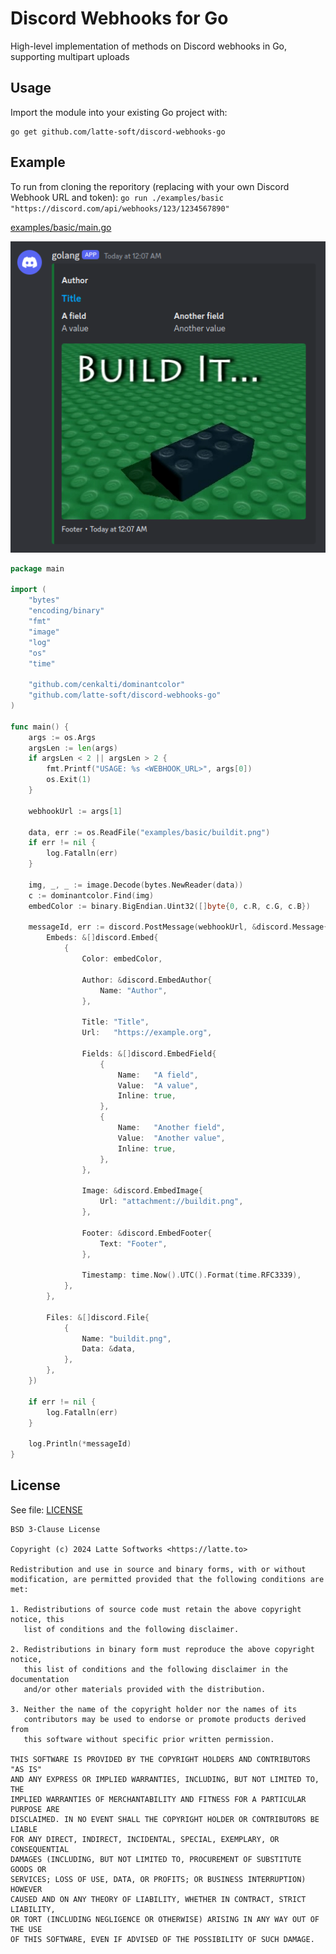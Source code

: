 # Discord Webhooks for Go

High-level implementation of methods on Discord webhooks in Go, supporting multipart uploads

## Usage

Import the module into your existing Go project with:

```
go get github.com/latte-soft/discord-webhooks-go
```

## Example

To run from cloning the reporitory (replacing with your own Discord Webhook URL and token): `go run ./examples/basic "https://discord.com/api/webhooks/123/1234567890"`

[examples/basic/main.go](examples/basic/main.go)

![Screenshot of example below](repo-assets/example-screenshot.png)

```go
package main

import (
	"bytes"
	"encoding/binary"
	"fmt"
	"image"
	"log"
	"os"
	"time"

	"github.com/cenkalti/dominantcolor"
	"github.com/latte-soft/discord-webhooks-go"
)

func main() {
	args := os.Args
	argsLen := len(args)
	if argsLen < 2 || argsLen > 2 {
		fmt.Printf("USAGE: %s <WEBHOOK_URL>", args[0])
		os.Exit(1)
	}

	webhookUrl := args[1]

	data, err := os.ReadFile("examples/basic/buildit.png")
	if err != nil {
		log.Fatalln(err)
	}

	img, _, _ := image.Decode(bytes.NewReader(data))
	c := dominantcolor.Find(img)
	embedColor := binary.BigEndian.Uint32([]byte{0, c.R, c.G, c.B})

	messageId, err := discord.PostMessage(webhookUrl, &discord.Message{
		Embeds: &[]discord.Embed{
			{
				Color: embedColor,

				Author: &discord.EmbedAuthor{
					Name: "Author",
				},

				Title: "Title",
				Url:   "https://example.org",

				Fields: &[]discord.EmbedField{
					{
						Name:   "A field",
						Value:  "A value",
						Inline: true,
					},
					{
						Name:   "Another field",
						Value:  "Another value",
						Inline: true,
					},
				},

				Image: &discord.EmbedImage{
					Url: "attachment://buildit.png",
				},

				Footer: &discord.EmbedFooter{
					Text: "Footer",
				},

				Timestamp: time.Now().UTC().Format(time.RFC3339),
			},
		},

		Files: &[]discord.File{
			{
				Name: "buildit.png",
				Data: &data,
			},
		},
	})

	if err != nil {
		log.Fatalln(err)
	}

	log.Println(*messageId)
}
```

## License

See file: [LICENSE](LICENSE)

```
BSD 3-Clause License

Copyright (c) 2024 Latte Softworks <https://latte.to>

Redistribution and use in source and binary forms, with or without
modification, are permitted provided that the following conditions are met:

1. Redistributions of source code must retain the above copyright notice, this
   list of conditions and the following disclaimer.

2. Redistributions in binary form must reproduce the above copyright notice,
   this list of conditions and the following disclaimer in the documentation
   and/or other materials provided with the distribution.

3. Neither the name of the copyright holder nor the names of its
   contributors may be used to endorse or promote products derived from
   this software without specific prior written permission.

THIS SOFTWARE IS PROVIDED BY THE COPYRIGHT HOLDERS AND CONTRIBUTORS "AS IS"
AND ANY EXPRESS OR IMPLIED WARRANTIES, INCLUDING, BUT NOT LIMITED TO, THE
IMPLIED WARRANTIES OF MERCHANTABILITY AND FITNESS FOR A PARTICULAR PURPOSE ARE
DISCLAIMED. IN NO EVENT SHALL THE COPYRIGHT HOLDER OR CONTRIBUTORS BE LIABLE
FOR ANY DIRECT, INDIRECT, INCIDENTAL, SPECIAL, EXEMPLARY, OR CONSEQUENTIAL
DAMAGES (INCLUDING, BUT NOT LIMITED TO, PROCUREMENT OF SUBSTITUTE GOODS OR
SERVICES; LOSS OF USE, DATA, OR PROFITS; OR BUSINESS INTERRUPTION) HOWEVER
CAUSED AND ON ANY THEORY OF LIABILITY, WHETHER IN CONTRACT, STRICT LIABILITY,
OR TORT (INCLUDING NEGLIGENCE OR OTHERWISE) ARISING IN ANY WAY OUT OF THE USE
OF THIS SOFTWARE, EVEN IF ADVISED OF THE POSSIBILITY OF SUCH DAMAGE.

```
